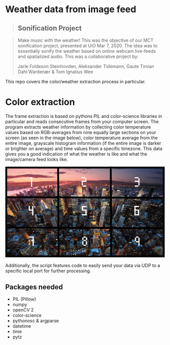 # Weather data from image feed

> ## Sonification Project

> Make music with the weather! This was the objective of our MCT sonification project, presented at UiO Mar 7, 2020. The idea was to essentially sonify the weather based on online webcam live-feeds and spatialized audio. This was a collaborative project by:
> 
> Jarle Foldeson Steinhovden, Aleksander Tidemann, Gaute Timian Dahl Wardenær & Tom Ignatius Wee  


This repo covers the color/weather extraction process in particular.

# Color extraction

The frame extraction is based on pythons PIL and color-science libraries in particular and reads consecutive frames from your computer screen. The program extracts weather information by collecting color temperature values based on RGB-averages from nine equally large sections on your screen (as seen in the image below), color temperature average from the entire image, grayscale histogram information (if the entire image is darker or brighter on average) and time values from a specific timezone. This data gives you a good indication of what the weather is like and what the image/camera feed looks like.

![one city](img/onecity.png)

Additionally, the script features code to easily send your data via UDP to a specific local port for further processing. 

## Packages needed

- PIL (Pillow)
- numpy
- openCV 2
- color-science
- pythonosc & argparse
- datetime
- time
- pytz
